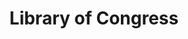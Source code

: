---
blog: https://www.loc.gov/rss/
codehost: https://github.com/LibraryOfCongress
facebook: https://www.facebook.com/libraryofcongress/
images:
- loc-icon.svg
- loc-ar21.svg
logohandle: loc
sort: libraryofcongress
tags:
- digital_preservation
- usa
title: Library of Congress
twitter: https://x.com/librarycongress
website: https://www.loc.gov/
wikipedia: https://en.wikipedia.org/wiki/Library_of_Congress
---
